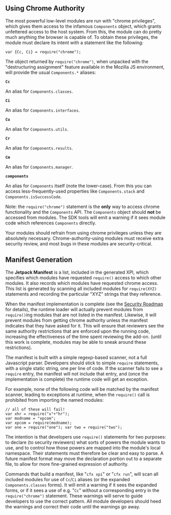 ## Using Chrome Authority ##

The most powerful low-level modules are run with "chrome privileges",
which gives them access to the infamous <code>Components</code> object, which
grants unfettered access to the host system. From this, the module can do
pretty much anything the browser is capable of. To obtain these privileges,
the module must declare its intent with a statement like the following:

    var {Cc, Ci} = require("chrome");

The object returned by <code>require("chrome")</code>, when unpacked with the
"destructuring assignment" feature available in the Mozilla JS environment,
will provide the usual <code>Components.*</code> aliases:

<code>**Cc**</code>

An alias for `Components.classes`.

<code>**Ci**</code>

An alias for `Components.interfaces`.

<code>**Cu**</code>

An alias for `Components.utils`.

<code>**Cr**</code>

An alias for `Components.results`.

<code>**Cm**</code>

An alias for `Components.manager`.

<code>**components**</code>

An alias for `Components` itself (note the lower-case). From this you can
access less-frequently-used properties like `Components.stack` and
`Components.isSuccessCode`.

Note: the `require("chrome")` statement is the **only** way to access chrome
functionality and the `Components` API. The `Components` object should
**not** be accessed from modules. The SDK tools will emit a warning
if it sees module code which references `Components` directly.

Your modules should refrain from using chrome privileges unless they are
absolutely necessary. Chrome-authority-using modules must receive extra
security review, and most bugs in these modules are security-critical.

## Manifest Generation ##

The **Jetpack Manifest** is a list, included in the generated XPI, which
specifies which modules have requested `require()` access to which other
modules. It also records which modules have requested chrome access. This
list is generated by scanning all included modules for `require(XYZ)`
statements and recording the particular "XYZ" strings that they reference.

When the manifest implementation is complete (see the
[Security Roadmap](#guide/security-roadmap) for details), the runtime loader
will actually prevent modules from `require()`ing modules that are not listed
in the manifest. Likewise, it will prevent modules from getting chrome
authority unless the manifest indicates that they have asked for it. This
will ensure that reviewers see the same authority restrictions that are
enforced upon the running code, increasing the effectiveness of the time
spent reviewing the add-on. (until this work is complete, modules may be able
to sneak around these restrictions).

The manifest is built with a simple regexp-based scanner, not a full
Javascript parser. Developers should stick to simple `require` statements,
with a single static string, one per line of code. If the scanner fails to
see a `require` entry, the manifest will not include that entry, and (once
the implementation is complete) the runtime code will get an exception.

For example, none of the following code will be matched by the manifest
scanner, leading to exceptions at runtime, when the `require()` call is
prohibited from importing the named modules:

    // all of these will fail!
    var xhr = require("x"+"hr");
    var modname = "xpcom";
    var xpcom = require(modname);
    var one = require("one"); var two = require("two");

The intention is that developers use `require()` statements for two purposes:
to declare (to security reviewers) what sorts of powers the module wants to
use, and to control how those powers are mapped into the module's local
namespace. Their statements must therefore be clear and easy to parse. A
future manifest format may move the declaration portion out to a separate
file, to allow for more fine-grained expression of authority.

Commands that build a manifest, like "`cfx xpi`" or "`cfx run`", will scan
all included modules for use of `Cc`/`Ci` aliases (or the expanded
`Components.classes` forms). It will emit a warning if it sees the expanded
forms, or if it sees a use of e.g. "`Cc`" without a corresponding entry in
the `require("chrome")` statement. These warnings will serve to guide
developers to use the correct pattern. All module developers should heed the
warnings and correct their code until the warnings go away.
